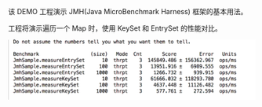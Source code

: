 该 DEMO 工程演示 JMH(Java MicroBenchmark Harness) 框架的基本用法。

工程将演示遍历一个 Map 时，使用 KeySet 和 EntrySet 的性能对比。

![img](./resource/result.png)